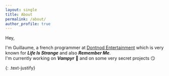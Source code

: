```yaml
---
layout: single
title: About
permalink: /about/
author_profile: true
---
```


Hey,

I'm Guillaume, a french programmer at [Dontnod Entertainment](http://dont-nod.com/) which is very known for ***Life Is Strange*** and also ***Remember Me***.  
I'm currently working on ***Vampyr*** 🧛 and on some very secret projects :smirk:


{: .text-justify}